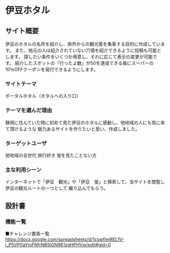 # 伊豆ホタル

## サイト概要
伊豆のホタルの名所を紹介し、県外からの観光客を集客する目的に作成しています。
また、地元の人は紹介されていない穴場を紹介できるように投稿も可能とします。
探したい条件をいくつか用意し、それに応じて表示の変更が可能です。
紹介したスポットの「行ったよ数」が50を達成できる毎にスーパーの10％OFFクーポンを発行できるようにします。

### サイトテーマ
ポータルホタル（ホタルへの入り口）

### テーマを選んだ理由
静岡に住んていた時に初めて見た伊豆のホタルに感動し、他地域の人にも見に来て頂けるような
魅力あるサイトを作りたいと思い、作成しました。

### ターゲットユーザ
他地域の全世代
旅行好き
蛍を見たことない方

### 主な利用シーン
インターネットで「伊豆　観光」や「伊豆　蛍」と検索して、当サイトを閲覧し伊豆の観光ルートの一つとして
織り込んでもらう。

## 設計書

### 機能一覧
■チャレンジ要素一覧
　https://docs.google.com/spreadsheets/d/1cswfimREL1V-j_P5VP0aYjoFNfrNB5lGN961zgHPHVw/edit#gid=0
